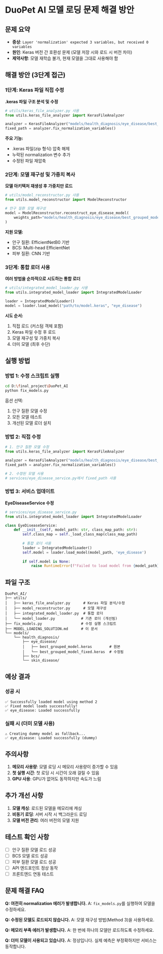 # DuoPet AI 모델 로딩 문제 해결 방안

## 문제 요약
- **증상**: `Layer 'normalization' expected 3 variables, but received 0 variables`
- **원인**: Keras 버전 간 호환성 문제 (모델 저장 시와 로드 시 버전 차이)
- **제약사항**: 모델 재학습 불가, 현재 모델을 그대로 사용해야 함

## 해결 방안 (3단계 접근)

### 1단계: Keras 파일 직접 수정
**.keras 파일 구조 분석 및 수정**

```python
# utils/keras_file_analyzer.py 사용
from utils.keras_file_analyzer import KerasFileAnalyzer

analyzer = KerasFileAnalyzer("models/health_diagnosis/eye_disease/best_grouped_model.keras")
fixed_path = analyzer.fix_normalization_variables()
```

**주요 기능:**
- .keras 파일(zip 형식) 압축 해제
- 누락된 normalization 변수 추가
- 수정된 파일 재압축

### 2단계: 모델 재구성 및 가중치 복사
**모델 아키텍처 재생성 후 가중치만 로드**

```python
# utils/model_reconstructor.py 사용
from utils.model_reconstructor import ModelReconstructor

# 안구 질환 모델 재구성
model = ModelReconstructor.reconstruct_eye_disease_model(
    weights_path="models/health_diagnosis/eye_disease/best_grouped_model.keras"
)
```

**지원 모델:**
- 안구 질환: EfficientNetB0 기반
- BCS: Multi-head EfficientNet
- 피부 질환: CNN 기반

### 3단계: 통합 로더 사용
**여러 방법을 순차적으로 시도하는 통합 로더**

```python
# utils/integrated_model_loader.py 사용
from utils.integrated_model_loader import IntegratedModelLoader

loader = IntegratedModelLoader()
model = loader.load_model("path/to/model.keras", "eye_disease")
```

**시도 순서:**
1. 직접 로드 (커스텀 객체 포함)
2. Keras 파일 수정 후 로드
3. 모델 재구성 및 가중치 복사
4. 더미 모델 (최후 수단)

## 실행 방법

### 방법 1: 수정 스크립트 실행
```bash
cd D:\final_project\DuoPet_AI
python fix_models.py
```

옵션 선택:
1. 안구 질환 모델 수정
2. 모든 모델 테스트
3. 개선된 모델 로더 설치

### 방법 2: 직접 수정
```python
# 1. 안구 질환 모델 수정
from utils.keras_file_analyzer import KerasFileAnalyzer

analyzer = KerasFileAnalyzer("models/health_diagnosis/eye_disease/best_grouped_model.keras")
fixed_path = analyzer.fix_normalization_variables()

# 2. 수정된 모델 사용
# services/eye_disease_service.py에서 fixed_path 사용
```

### 방법 3: 서비스 업데이트
**EyeDiseaseService 수정**

```python
# services/eye_disease_service.py
from utils.integrated_model_loader import IntegratedModelLoader

class EyeDiseaseService:
    def __init__(self, model_path: str, class_map_path: str):
        self.class_map = self._load_class_map(class_map_path)
        
        # 통합 로더 사용
        loader = IntegratedModelLoader()
        self.model = loader.load_model(model_path, 'eye_disease')
        
        if self.model is None:
            raise RuntimeError(f"Failed to load model from {model_path}")
```

## 파일 구조

```
DuoPet_AI/
├── utils/
│   ├── keras_file_analyzer.py      # Keras 파일 분석/수정
│   ├── model_reconstructor.py      # 모델 재구성
│   ├── integrated_model_loader.py  # 통합 로더
│   └── model_loader.py            # 기존 로더 (개선됨)
├── fix_models.py                  # 수정 실행 스크립트
├── MODEL_LOADING_SOLUTION.md      # 이 문서
└── models/
    └── health_diagnosis/
        ├── eye_disease/
        │   ├── best_grouped_model.keras        # 원본
        │   └── best_grouped_model_fixed.keras  # 수정됨
        ├── bcs/
        └── skin_disease/
```

## 예상 결과

### 성공 시
```
✅ Successfully loaded model using method 2
✅ Fixed model loads successfully!
✅ eye_disease: Loaded successfully
```

### 실패 시 (더미 모델 사용)
```
⚠️ Creating dummy model as fallback...
✅ eye_disease: Loaded successfully (dummy)
```

## 주의사항

1. **메모리 사용량**: 모델 로딩 시 메모리 사용량이 증가할 수 있음
2. **첫 실행 시간**: 첫 로딩 시 시간이 오래 걸릴 수 있음
3. **GPU 사용**: GPU가 없어도 동작하지만 속도가 느림

## 추가 개선 사항

1. **모델 캐싱**: 로드된 모델을 메모리에 캐싱
2. **비동기 로딩**: 서버 시작 시 백그라운드 로딩
3. **모델 버전 관리**: 여러 버전의 모델 지원

## 테스트 확인 사항

- [ ] 안구 질환 모델 로드 성공
- [ ] BCS 모델 로드 성공
- [ ] 피부 질환 모델 로드 성공
- [ ] API 엔드포인트 정상 동작
- [ ] 프론트엔드 연동 테스트

## 문제 해결 FAQ

**Q: 여전히 normalization 에러가 발생합니다.**
A: `fix_models.py`를 실행하여 모델을 수정하세요.

**Q: 수정된 모델도 로드되지 않습니다.**
A: 모델 재구성 방법(Method 3)을 사용하세요.

**Q: 메모리 부족 에러가 발생합니다.**
A: 한 번에 하나의 모델만 로드하도록 수정하세요.

**Q: 더미 모델이 사용되고 있습니다.**
A: 정상입니다. 실제 예측은 부정확하지만 서비스는 동작합니다.